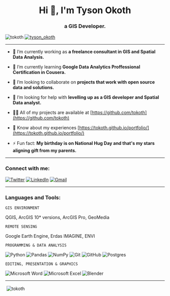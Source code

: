<h1 align="center">Hi 👋, I'm Tyson Okoth</h1>
<h3 align="center">a GIS Developer.</h3>

<p align="left"> <img src="https://komarev.com/ghpvc/?username=tokoth&label=Profile%20views&color=0e75b6&style=flat" alt="tokoth" /> <a href="https://twitter.com/tyson_okoth" target="blank"><img src="https://img.shields.io/twitter/follow/tyson_okoth?logo=twitter&style=for-the-badge" alt="tyson_okoth" /></a> </p>

***

- 🔭 I’m currently working as **a freelance consultant in GIS and Spatial Data Analysis.**

- 🌱 I’m currently learning **Google Data Analytics Proffessional Certification in Cousera.**

- 👯 I’m looking to collaborate on **projects that work with open source data and solutions.**

- 🤝 I’m looking for help with **levelling up as a GIS developer and Spatial Data analyst.**

- 👨‍💻 All of my projects are available at [https://github.com/tokoth](https://github.com/tokoth)

- 📄 Know about my experiences [https://tokoth.github.io/portfolio/](https://tokoth.github.io/portfolio/)

- ⚡ Fun fact: **My birthday is on National Hug Day and that's my stars aligning gift from my parents.**
***

<h3 align="left">Connect with me:</h3>

[![Twitter](https://img.shields.io/badge/tyson_okoth-%231DA1F2.svg?style=for-the-badge&logo=Twitter&logoColor=white)](https://twitter.com/tyson_okoth)
[![LinkedIn](https://img.shields.io/badge/linkedin-%230077B5.svg?style=for-the-badge&logo=linkedin&logoColor=white)](https://www.linkedin.com/in/okoth-tyson-0968a9178/)
[![Gmail](https://img.shields.io/badge/Gmail-D14836?style=for-the-badge&logo=gmail&logoColor=white)](mailto:tysonokoth8@gmail.com)

***
<h3 align="left">Languages and Tools:</h3>

`GIS ENVIRONMENT`

QGIS, ArcGIS 10* versions, ArcGIS Pro, GeoMedia

`REMOTE SENSING`

Google Earth Engine, Erdas IMAGINE, ENVI

`PROGRAMMING & DATA ANALYSIS`

![Python](https://img.shields.io/badge/python-3670A0?style=for-the-badge&logo=python&logoColor=ffdd54)
![Pandas](https://img.shields.io/badge/pandas-%23150458.svg?style=for-the-badge&logo=pandas&logoColor=white)
![NumPy](https://img.shields.io/badge/numpy-%23013243.svg?style=for-the-badge&logo=numpy&logoColor=white)
![Git](https://img.shields.io/badge/git-%23F05033.svg?style=for-the-badge&logo=git&logoColor=white)
![GitHub](https://img.shields.io/badge/github-%23121011.svg?style=for-the-badge&logo=github&logoColor=white)
![Postgres](https://img.shields.io/badge/postgres-%23316192.svg?style=for-the-badge&logo=postgresql&logoColor=white)

`EDITING, PRESENTATION & GRAPHICS`

![Microsoft Word](https://img.shields.io/badge/Microsoft_Word-2B579A?style=for-the-badge&logo=microsoft-word&logoColor=white)
![Microsoft Excel](https://img.shields.io/badge/Microsoft_Excel-217346?style=for-the-badge&logo=microsoft-excel&logoColor=white)
![Blender](https://img.shields.io/badge/blender-%23F5792A.svg?style=for-the-badge&logo=blender&logoColor=white)

***
<p>&nbsp;<img align="center" src="https://github-readme-stats.vercel.app/api?username=tokoth&show_icons=true&locale=en" alt="tokoth" /></p>
